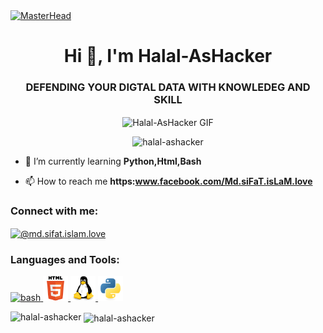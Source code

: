 <a href="https://rishavchanda.io" align="center">
  <img src="https://1.bp.blogspot.com/-7A4WynwLsMw/XbBpCXG8fHI/AAAAAAAAMt4/uOa1bpLskYgrwGbllhSu2SDj_Mig8SXJQCLcBGAsYHQ/s1600/2000_600px.gif" alt="MasterHead" width="1000" height="200">
</a>
<h1 align="center">Hi 👋, I'm Halal-AsHacker</h1>
<h3 align="center">DEFENDING YOUR DIGTAL DATA WITH KNOWLEDEG AND SKILL</h3>
<div style="text-align:center;">
  <img src="https://media.giphy.com/media/qgQUggAC3Pfv687qPC/giphy.gif" width="580" height="360" alt="Halal-AsHacker GIF" align="center">
</div>


<p align="center"> <img src="https://komarev.com/ghpvc/?username=halal-ashacker&label=Profile%20views&color=0e75b6&style=flat" alt="halal-ashacker" width="200" /> </p>

- 🌱 I’m currently learning **Python,Html,Bash**

- 📫 How to reach me **https:www.facebook.com/Md.siFaT.isLaM.love**

<h3 align="left">Connect with me:</h3>
<p align="left">
<a href="https://fb.com/@md.sifat.islam.love" target="blank"><img align="center" src="https://raw.githubusercontent.com/rahuldkjain/github-profile-readme-generator/master/src/images/icons/Social/facebook.svg" alt="@md.sifat.islam.love" height="30" width="40" /></a>
</p>

<h3 align="left">Languages and Tools:</h3>
<p align="left"> <a href="https://www.gnu.org/software/bash/" target="_blank" rel="noreferrer"> <img src="https://www.vectorlogo.zone/logos/gnu_bash/gnu_bash-icon.svg" alt="bash" width="40" height="40"/> </a> <a href="https://www.w3.org/html/" target="_blank" rel="noreferrer"> <img src="https://raw.githubusercontent.com/devicons/devicon/master/icons/html5/html5-original-wordmark.svg" alt="html5" width="40" height="40"/> </a> <a href="https://www.linux.org/" target="_blank" rel="noreferrer"> <img src="https://raw.githubusercontent.com/devicons/devicon/master/icons/linux/linux-original.svg" alt="linux" width="40" height="40"/> </a> <a href="https://www.python.org" target="_blank" rel="noreferrer"> <img src="https://raw.githubusercontent.com/devicons/devicon/master/icons/python/python-original.svg" alt="python" width="40" height="40"/> </a> </p>

<p><img align="left" src="https://github-readme-stats.vercel.app/api/top-langs?username=halal-ashacker&show_icons=true&locale=en&layout=compact" alt="halal-ashacker" /></p>

<p>&nbsp;<img align="center" src="https://github-readme-stats.vercel.app/api?username=halal-ashacker&show_icons=true&locale=en" alt="halal-ashacker" /></p>
